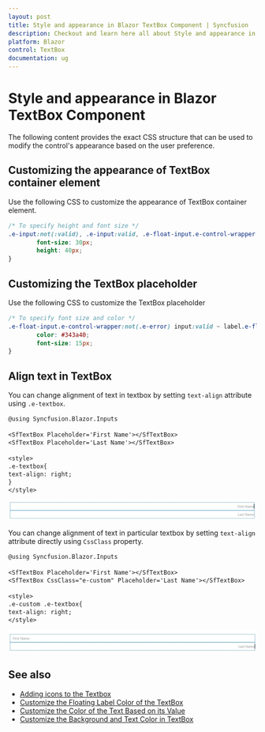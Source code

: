 ```yaml
---
layout: post
title: Style and appearance in Blazor TextBox Component | Syncfusion
description: Checkout and learn here all about Style and appearance in Syncfusion Blazor TextBox component and more.
platform: Blazor
control: TextBox
documentation: ug
---
```


# Style and appearance in Blazor TextBox Component

The following content provides the exact CSS structure that can be used to modify the control's appearance based on the user preference.

## Customizing the appearance of TextBox container element

Use the following CSS to customize the appearance of TextBox container element.

```css
/* To specify height and font size */
.e-input:not(:valid), .e-input:valid, .e-float-input.e-control-wrapper input:not(:valid), .e-float-input.e-control-wrapper input:valid, .e-float-input input:not(:valid), .e-float-input input:valid, .e-input-group input:not(:valid), .e-input-group input:valid, .e-input-group.e-control-wrapper input:not(:valid), .e-input-group.e-control-wrapper input:valid, .e-float-input.e-control-wrapper textarea:not(:valid), .e-float-input.e-control-wrapper textarea:valid, .e-float-input textarea:not(:valid), .e-float-input textarea:valid, .e-input-group.e-control-wrapper textarea:not(:valid), .e-input-group.e-control-wrapper textarea:valid, .e-input-group textarea:not(:valid), .e-input-group textarea:valid {
        font-size: 30px;
        height: 40px;
}
```

## Customizing the TextBox placeholder

Use the following CSS to customize the TextBox placeholder

```css
/* To specify font size and color */
.e-float-input.e-control-wrapper:not(.e-error) input:valid ~ label.e-float-text, .e-float-input.e-control-wrapper:not(.e-error) input ~ label.e-label-top.e-float-text {
        color: #343a40;
        font-size: 15px;
}
```

## Align text in TextBox

You can change alignment of text in textbox by setting `text-align` attribute using `.e-textbox`.

```cshtml
@using Syncfusion.Blazor.Inputs

<SfTextBox Placeholder='First Name'></SfTextBox>
<SfTextBox Placeholder='Last Name'></SfTextBox>

<style>
.e-textbox{
text-align: right;
}
</style>
```

![Blazor TextBox Text Alignment](./images/blazor-textbox-align-right.png)

You can change alignment of text in particular textbox by setting `text-align` attribute directly using `CssClass` property.

```cshtml
@using Syncfusion.Blazor.Inputs

<SfTextBox Placeholder='First Name'></SfTextBox>
<SfTextBox CssClass="e-custom" Placeholder='Last Name'></SfTextBox>

<style>
.e-custom .e-textbox{
text-align: right;
</style>
```

![Blazor TextBox Text Alignment](./images/blazor-textbox-align-individual.png)

## See also

* [Adding icons to the Textbox](https://blazor.syncfusion.com/documentation/textbox/getting-started#adding-icons-to-the-textbox)
* [Customize the Floating Label Color of the TextBox](https://blazor.syncfusion.com/documentation/textbox/how-to/change-the-floating-label-color-of-the-textbox)
* [Customize the Color of the Text Based on its Value](https://blazor.syncfusion.com/documentation/textbox/how-to/change-the-color-of-the-textbox-based-on-its-value)
* [Customize the Background and Text Color in TextBox](https://blazor.syncfusion.com/documentation/textbox/how-to/customize-the-textbox-background-color-and-text-color)
